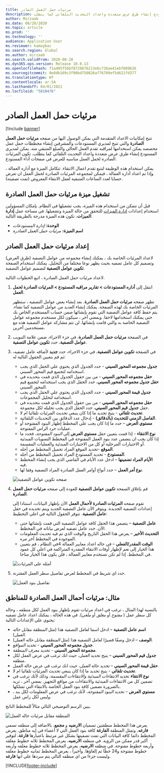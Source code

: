 ```yaml
---
title: مرئيات حمل العمل الصادر
description: يوفر هذا الموضوع معلومات حول مرئيات حمل العمل الصادرة تتيح هذه الوظيفة لمديري المستودع والمشرفين إنشاء مخططات حمل عمل مخصصه يمكن استخدامها لمراقبه تقدم العمل الحالي والمبلغ المتبقي منه. يمكن لمديري المستودع إنشاء طرق عرض متعددة واعداد التحديث التلقائي كما يتطلب.
author: Mirzaab
ms.date: 08/28/2020
ms.topic: article
ms.prod: ''
ms.technology: ''
audience: Application User
ms.reviewer: kamaybac
ms.search.region: Global
ms.author: mirzaab
ms.search.validFrom: 2020-08-28
ms.dyn365.ops.version: Release 10.0.13
ms.openlocfilehash: f1a405f5bbf8728876213e6c726ae41ebf809626
ms.sourcegitcommit: 0e8db169c3f90bd750826af76709ef5d621fd377
ms.translationtype: HT
ms.contentlocale: ar-SA
ms.lasthandoff: 04/01/2021
ms.locfileid: "5810476"
---
```

# <a name="outbound-workload-visualization"></a>مرئيات حمل العمل الصادر

[!include [banner](../includes/banner.md)]

تتيح إمكانيات الاعداد المتقدمة التي يمكن الوصول اليها من صفحه **مرئيات حمل العمل الصادرة** والتي تتيح لمديري المستودعات والمشرفين إنشاء مخططات حمل عمل مخصصه يمكن استخدامها لمراقبه تقدم العمل الحالي والمبلغ المتبقي منه. يمكن لمديري المستودع إنشاء طرق عرض متعددة واعداد التحديث التلقائي كما يتطلب. تكون المرئيات الصادرة لحمل العمل مناسبه للعرض في صفحات أداء المستودع.

يمكن استخدام هذه الوظيفة لتتبع تقدم اعمال الانتقاء. تتكامل الميزة مع أداره العمالة ، وإذا تم اعداد أداره العمالة ، فيمكن لمجموعه المرئيات الصادرة لحمل العمل ان تعرض حسابا لعدد الساعات المتبقية لعمل الانتقاء المعروض (تمت تصفيته).

## <a name="turn-on-the-outbound-workload-visualization-feature"></a>تشغيل ميزة مرئيات حمل العمل الصادرة

قبل أن تتمكن من استخدام هذه الميزة، يجب تشغيلها في النظام. بإمكان المسؤولين استخدام إعدادات [إدارة الميزات](../../fin-ops-core/fin-ops/get-started/feature-management/feature-management-overview.md) للتحقق من حالة الميزة وتشغيلها. في مساحة عمل **إدارة الميزات**، تكون هذه الميزة مدرجة بالطريقة التالية:

- **الوحدة:** *إدارة المستودعات*
- **اسم الميزة:** *مرئيات حمل العمل الصادرة*

## <a name="set-up-outbound-workload-visualizations"></a>إعداد مرئيات حمل العمل الصادر

لاعداد المرئيات الخاصة بك ، يمكنك إنشاء مجموعه من عوامل التصفية (طرق العرض) وتصميم كل عامل تصفيه بحيث يظهر نوعا مختلفا من التحليل. يمكنك استخدام الصفحة **تكوين عوامل التصفية** لتصميم عوامل التصفية.

لاعداد مرئيات حمل العمل الصادرة ، اتبع الخطوات التالية.

1. انتقل إلى **أداره المستودعات \> تقارير مراقبه المستودع \> المرئيات الصادرة لحمل العمل**.

    تظهر صفحه **مرئيات حمل العمل الصادرة**. بعد إنشاء بعض عوامل التصفية ، ستظهر المرئيات الخاصة بك لهذه الصفحة. يمكنك إنشاء العديد من عوامل التصفية كما تشاء. يتم حفظ كافة عوامل التصفية التي تقوم بإنشائها ضمن حساب المستخدم الخاص بك حتى يمكنك استخدامها لاحقا. وبمعني آخر ، سيكون لكل مستخدم مجموعه عوامل التصفية الخاصة به والتي قامت بإنشائها. لن تتم مشاركه عوامل التصفية هذه مع مستخدمين آخرين.

1. في الصفحة **مرئيات حمل العمل الصادرة**، في جزء الاجراء، ضمن علامة التبويب **عوامل التصفية**، حدد **تكوين عوامل التصفية**.
1. في الصفحة **تكوين عوامل التصفية**، في جزء الاجراء، حدد **جديد** لأضافه عامل تصفيه، ثم قم بتعيين الحقول التالية له:

    - **جدول مجموعه المحور السيني** - حدد الجدول الذي يحتوي علي الحقل الذي يجب استخدامه لتجميع قيم المحور السيني.
    - **حقل مجموعه المحور السيني** - من بين حقول الجدول الذي قمت بتحديده في **حقل جدول مجموعه المحور السيني**، حدد الحقل الذي يجب استخدامه لتجميع قيم المحور السيني.
    - **جدول قيمة المحور السيني** - حدد الجدول الذي يحتوي علي الحقل الذي يجب استخدامه لتحليل المجموعات.
    - **حقل مجموعه المحور السيني** - من بين حقول الجدول الذي قمت بتحديده في حقل **جدول قيم المحور السيني**، حدد الحقل الذي يجب تحليله لكل مجموعة.
    - **تحديث تلقائي** - يتيح تحديد ما إذا كان ينبغي تحديث المرئيات تلقائيا ام لا.
    - **الفاصل الزمني للتحديث (بالدقائق)** - إدخال عدد الدقائق بين التحديثات التلقائية.
    - **مستوي العرض** – حدد ما إذا كان يجب علي المخطط إظهار البنود المفتوحة أو عمليات جرد الراس المفتوحة.
    - **نوع الانتقاء** - إذا قمت بتعيين حقل **مستوي العرض** إلى _البنود المفتوحة_، فحدد ما إذا كان يجب ان يتضمن عدد بنود العمل المفتوحة في المخطط التسويات المبدئية أو الاختيارات المرحلية أو كل من الاختيارات المبدئية والعمليات المقسمة.
    - **الموقع** -تحديد الموقع المراد تحميل المخطط من أجله.
    - **المستودع** - تحديد المستودع المراد تحميل المخطط من أجله.
    - **الأيام المراد تضمينها** – ادخل عدد الأيام في الماضي الذي يجب إنشاء المخطط فيه.
    - **نوع أمر العمل** – حدد أنواع أوامر العمل الصادرة المراد التصفية وفقا لها.

    ![صفحه تكوين عوامل التصفية](media/work-viz-filters-1.png "صفحه تكوين عوامل التصفية")

1. قم بإغلاق الصفحة **تكوين عوامل التصفية** للعودة إلى صفحه **مرئيات حمل العمل الصادرة**.

    تقوم صفحه **المرئيات الصادرة لأحمال العمل** الآن بإظهار البيانات، استنادا إلى إعدادات التصفية الجديدة. ويتوفر الآن عامل التصفية الجديد ويتم تحديده في حقل **عامل التصفية**. تتوفر الحقول التالية في اعلي التخطيط:

    - **عامل التصفية** – يتضمن هذا الحقل كافة عوامل التصفية التي قمت بإنشائها حتى الآن. حدد عامل تصفيه لعرض بياناته في المخطط.
    - **التحديث الأخير** – يعرض هذا الحقل التاريخ والوقت الذي تم فيه تحديث المعلومات الموجودة في المخطط آخر مره.
    - **الوقت المقدر/الفعلي** – في حاله اعداد معايير العمالة 4في النظام ، قم بتعيين هذا الخيار إلى *نعم* لإظهار أوقات الانتقاء المقدرة المتراكمة في اعلي كل عمود في المخطط. إذا لم تكن تستخدم معايير العمالة ، فلن يكون هذا الخيار متاحا.

    ![أمثله على المرئيات](media/work-viz-chart.png "أمثله على المرئيات")

1. حدد اي شريط في المخطط لعرض تفاصيل سطر العمل المقترنة.

    ![تفاصيل بنود العمل](media/work-viz-work-details.png "تفاصيل بنود العمل")

## <a name="example-outbound-workload-visualization-for-zones"></a>مثال: مرئيات أحمال العمل الصادرة للمناطق

بالنسبة لهذا المثال ، ترغب في اعداد مرئيات تقوم بإظهار بنود العمل لكل منطقه ، وحاله كل سطر عمل ( _مفتوح_ أو _مغلق_ أو _ملغي_). في هذه الحالة ، يمكنك اعداد عامل تصفيه يحتوي علي الإعدادات التالية:

- **اسم عامل التصفية** – ادخل اسما لعامل التصفية هذا (مثل _المنطقة مقابل حاله العمل_).
- **الوصف** – ادخل وصفًا قصيرًا لعامل التصفية هذا (مثل _المنطقة مقابل حاله العمل_).
- **جدول مجموعه المحور السيني** - تحديد _المواقع._
- **مجموعة المحور السيني** - تحديد _معرف المنطقة_.
- **جدول قيم المحور السيني** – يتيح تحديد _العمل_، حيث انك ترغب في عرض العمل لكل منطقه.
- **حقل قيمة المحور السيني** – تحديد _حالة العمل_، حيث انك ترغب في عرض حالة العمل.
- **تحديث تلقائي** - يتيح تحديد ما إذا كان ينبغي تحديث المرئيات تلقائيا ام لا.
- **نوع الانتقاء** تحديد _الانتقاءات المبدئية والانتقاءات المقسمة_، وذلك لأنك ترغب في تضمين كل من الانتقاءات المبدئية والانتقاءات من مواقع التجهيز. بمعني آخر ، تريد بالضرورة تضمين كافة بنود العمل الخاصة بالانتقاء التي تمتلكها.
- **مستوي العرض** – تحديد _البنود المفتوحة_، لأنك ترغب في عرض المعلومات لكل بند ، وليس لكل راس عمل.

يبين الرسم التوضيحي التالي مثالاً للمخطط الناتج.

![المنطقة مقابل مرئيات حاله العمل](media/work-viz-chart.png "المنطقة مقابل مرئيات حاله العمل")

يعرض هذا المخطط منطقتين تسميان **الارضيه** و **مجمع**، بالاضافه إلى منطقه تسمي **فارغه**. وتمثل المنطقة **الفارغة** كافة بنود العمل التي لا أعضاء في إيه مناطق. يعرض المخطط دائما كافة البيانات التي تمت تصفيتها بشكل غير مرتبط باعتبارها **فارغة**، لتوفير أكبر قدر ممكن من الرؤية. في منطقه **الارضيه**، يعرض المخطط ثلاثه خطوط مغلقه وأربعه خطوط مفتوحة. في منطقه **الارضيه**، يعرض المخطط ثلاثه خطوط مغلقه وأربعه خطوط مفتوحة و24 خطًا تم إلغاؤها. وأخيرا ، يعرض المخطط ثمانيه خطوط مغلقه وليست جزءا من اي منطقه التالي يتم سردها علي انها **فارغه**.


[!INCLUDE[footer-include](../../includes/footer-banner.md)]
